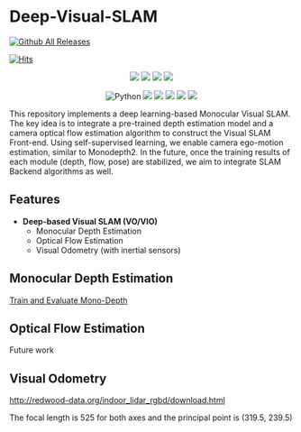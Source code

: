 # Deep-Visual-SLAM

[![Github All Releases](https://img.shields.io/github/downloads/chansoopark98/Deep-Visual-SLAM/total.svg)]() 

[![Hits](https://hits.seeyoufarm.com/api/count/incr/badge.svg?url=https%3A%2F%2Fgithub.com%2Fchansoopark98%2FDeep-Visual-SLAM&count_bg=%2379C83D&title_bg=%23555555&icon=&icon_color=%23E7E7E7&title=hits&edge_flat=false)](https://hits.seeyoufarm.com)

<p align="center">
 <img src="https://img.shields.io/github/issues/chansoopark98/Deep-Visual-SLAM">
 <img src="https://img.shields.io/github/forks/chansoopark98/Deep-Visual-SLAM">
 <img src="https://img.shields.io/github/stars/chansoopark98/Deep-Visual-SLAM">
 <img src="https://img.shields.io/github/license/chansoopark98/Deep-Visual-SLAM">
 </p>

<p align="center">
 <img alt="Python" src ="https://img.shields.io/badge/Python-3776AB.svg?&style=for-the-badge&logo=Python&logoColor=white"/>
 <img src ="https://img.shields.io/badge/Tensorflow-FF6F00.svg?&style=for-the-badge&logo=Tensorflow&logoColor=white"/>
 <img src ="https://img.shields.io/badge/Keras-D00000.svg?&style=for-the-badge&logo=Keras&logoColor=white"/>
 <img src ="https://img.shields.io/badge/OpenCV-5C3EE8.svg?&style=for-the-badge&logo=OpenCV&logoColor=white"/>
 <img src ="https://img.shields.io/badge/Numpy-013243.svg?&style=for-the-badge&logo=Numpy&logoColor=white"/>
 <img src ="https://img.shields.io/badge/Pandas-150458.svg?&style=for-the-badge&logo=Pandas&logoColor=white"/>
 <br>
</p>


This repository implements a deep learning-based Monocular Visual SLAM. The key idea is to integrate a pre-trained depth estimation model and a camera optical flow estimation algorithm to construct the Visual SLAM Front-end. Using self-supervised learning, we enable camera ego-motion estimation, similar to Monodepth2. In the future, once the training results of each module (depth, flow, pose) are stabilized, we aim to integrate SLAM Backend algorithms as well.

## Features
- **Deep-based Visual SLAM (VO/VIO)**
  - Monocular Depth Estimation
  - Optical Flow Estimation
  - Visual Odometry (with inertial sensors)

## Monocular Depth Estimation
[Train and Evaluate Mono-Depth](https://github.com/chansoopark98/Deep-Visual-SLAM/tree/main/depth)


## Optical Flow Estimation

Future work


## Visual Odometry

http://redwood-data.org/indoor_lidar_rgbd/download.html

The focal length is 525 for both axes and the principal point is (319.5, 239.5)